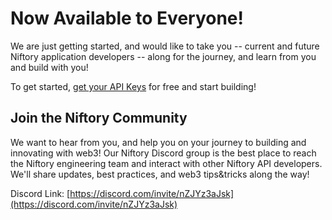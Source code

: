 # Now Available to Everyone!

We are just getting started, and would like to take you -- current and future Niftory application developers -- along for the journey, and learn from you and build with you!

To get started, [get your API Keys](getting-started/api-quickstart/) for free and start building!&#x20;

## Join the Niftory Community&#x20;

We want to hear from you, and help you on your journey to building and innovating with web3! Our Niftory Discord group is the best place to reach the Niftory engineering team and interact with other Niftory API developers. We'll share updates, best practices, and web3 tips\&tricks along the way!

Discord Link: [https://discord.com/invite/nZJYz3aJsk](https://discord.com/invite/nZJYz3aJsk)
